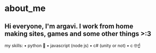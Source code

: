 # about_me

Hi everyone, I'm argavi. I work from home making sites, games and some other things >:3
----------------------------------------------------------------------------------------
my skills:
  • python 🐍
  • javascript (node js)
  • c# (unity or not)
  • c 🤓☝️
